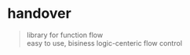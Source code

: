 handover
========

> library for function flow  
> easy to use, bisiness logic-centeric flow control
